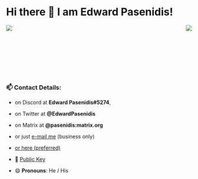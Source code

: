 # Hi there 👋 I am Edward Pasenidis!

<a href="https://github.com/pasenidis?tab=repositories">
  <img align="left" src="https://readme.edpasenidis.tech/api?username=pasenidis&show_icons=true&theme=merko"/>
</a>
<a href="https://github.com/pasenidis?tab=repositories">
  <img align="right" src="https://readme.edpasenidis.tech/api/top-langs/?username=pasenidis&theme=merko&hide=html" />
</a>

<br>
<br>
<br>
<br>
<br>
<br>
<br></br>

### 📫 **Contact Details:**
  - on Discord at **Edward Pasenidis#5274**,
  - on Twitter at **@EdwardPasenidis**
  - on Matrix at **@pasenidis:matrix.org**
  - or just [e-mail me](mailto:me@edpasenidis.tech) (business only)
  - [or here (preferred)](mailto:edikpasenidis@gmail.com)
  
 - 🔑 [Public Key](https://github.com/pasenidis.keys)
  
- 😄 **Pronouns**: He / His
